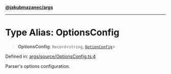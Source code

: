 [**@jakubmazanec/args**](../README.md)

---

# Type Alias: OptionsConfig

> **OptionsConfig**: `Record`\<`string`, [`OptionConfig`](OptionConfig.md)\>

Defined in:
[args/source/OptionsConfig.ts:4](https://github.com/jakubmazanec/tools/blob/797379ce98752dc838b82c8398e04d90c58ce9e7/packages/args/source/OptionsConfig.ts#L4)

Parser's options configuration.
